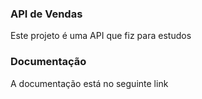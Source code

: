 ### API de Vendas

Este projeto é uma API que fiz para estudos

### Documentação

A documentação está no seguinte link


